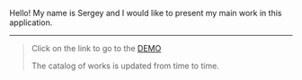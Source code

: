 Hello! My name is Sergey and I would like to present my main work in this application.

___
>Click on the link to go to the [DEMO](https://sergey-lang.github.io/Portfolio/)
>
>The catalog of works is updated from time to time.
> 



